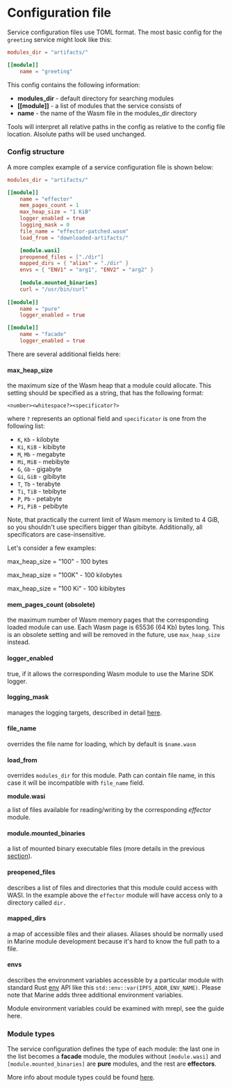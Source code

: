 # Configuration file

Service configuration files use TOML format. The most basic config for the `greeting` service might look like this:

```toml
modules_dir = "artifacts/"

[[module]]
    name = "greeting"
```

This config contains the following information:

* **modules\_dir**  - default directory for searching modules
* **\[\[module]]** - a list of modules that the service consists of
* **name** - the name of the Wasm file in the modules\_dir directory

Tools will interpret all relative paths in the config as relative to the config file location. Alsolute paths will be used unchanged.

### Config structure

A more complex example of a service configuration file is shown below:

```toml
modules_dir = "artifacts/"

[[module]]
    name = "effector"
    mem_pages_count = 1
    max_heap_size = "1 KiB"
    logger_enabled = true
    logging_mask = 0
    file_name = "effector-patched.wasm"
    load_from = "downloaded-artifacts/"

    [module.wasi]
    preopened_files = ["./dir"]
    mapped_dirs = { "alias" = "./dir" }
    envs = { "ENV1" = "arg1", "ENV2" = "arg2" }
    
    [module.mounted_binaries]
    curl = "/usr/bin/curl"
    
[[module]]
    name = "pure"
    logger_enabled = true

[[module]]
    name = "facade"
    logger_enabled = true
```

There are several additional fields here:

#### **max\_heap\_size**

the maximum size of the Wasm heap that a module could allocate. This setting should be specified as a string, that has the following format:

`<number><whitespace?><specificator?>`

where `?` represents an optional field and `specificator` is one from the following list:

* `K`, `Kb` - kilobyte
* `Ki`, `KiB` - kibibyte
* `M`, `Mb` - megabyte
* `Mi`, `MiB` - mebibyte
* `G`, `Gb` - gigabyte
* `Gi`, `GiB` - gibibyte
* `T`, `Tb` - terabyte
* `Ti`, `TiB`  - tebibyte
* `P`, `Pb` - petabyte&#x20;
* `Pi`, `PiB` - pebibyte

Note, that practically the current limit of Wasm memory is limited to 4 GiB, so you shouldn't use specifiers bigger than gibibyte. Additionally, all specificators are case-insensitive.

Let's consider a few examples:

max\_heap\_size = "100" - 100 bytes

max\_heap\_size = "100K" - 100 kilobytes

max\_heap\_size = "100 Ki" - 100 kibibytes

#### &#x20;**mem\_pages\_count (obsolete)**

the maximum number of Wasm memory pages that the corresponding loaded module can use. Each Wasm page is 65536 (64 Kb) bytes long. This is an obsolete setting and will be removed in the future, use `max_heap_size` instead.

#### **logger\_enabled**

true, if it allows the corresponding Wasm module to use the Marine SDK logger.

#### **logging\_mask**

manages the logging targets, described in detail [here](../marine-rust-sdk/developing/logging.md#using-target-map).

#### file\_name

overrides the file name for loading, which by default is `$name.wasm`

#### load\_from

overrides `modules_dir` for this module. Path can contain file name, in this case it will be incompatible with `file_name` field.

**module.wasi**&#x20;

a list of files available for reading/writing by the corresponding _effector_ module.

#### **module.mounted\_binaries**

a list of mounted binary executable files (more details in the previous [section](mounted-binaries.md)).

#### **preopened\_files**

describes a list of files and directories that this module could access with WASI. In the example above the `effector` module will have access only to a directory called `dir.`

#### **mapped\_dirs**

a map of accessible files and their aliases. Aliases should be normally used in Marine module development because it's hard to know the full path to a file.

#### **envs**

describes the environment variables accessible by a particular module with standard Rust [env](https://doc.rust-lang.org/std/env/index.html) API like this `std::env::var(IPFS_ADDR_ENV_NAME)`. Please note that Marine adds three additional environment variables.&#x20;

Module environment variables could be examined with mrepl, see the guide here.

### Module types

The service configuration defines the type of each module: the last one in the list becomes a **facade** module, the modules without `[module.wasi]` and `[module.mounted_binaries]` are **pure** modules, and the rest are **effectors**.

More info about module types could be found [here](configuration-file.md#module-types).&#x20;
